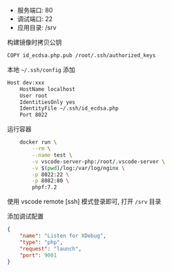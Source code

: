 - 服务端口: 80
- 调试端口: 22
- 应用目录: /srv

构建镜像时拷贝公钥
```bash
COPY id_ecdsa.php.pub /root/.ssh/authorized_keys
```

本地 `~/.ssh/config` 添加
```bash
Host dev:xxx
    HostName localhost
    User root
    IdentitiesOnly yes
    IdentityFile ~/.ssh/id_ecdsa.php
    Port 8022
```

运行容器
``` bash
    docker run \
        --rm \
        --name test \
        -v vscode-server-php:/root/.vscode-server \
        -v $(pwd)/log:/var/log/nginx \
        -p 8022:22 \
        -p 8082:80 \
        phpf:7.2
```

使用 vscode remote \[ssh\] 模式登录即可, 打开 `/srv` 目录

添加调试配置
``` json
{
    "name": "Listen for XDebug",
    "type": "php",
    "request": "launch",
    "port": 9001
}
```

